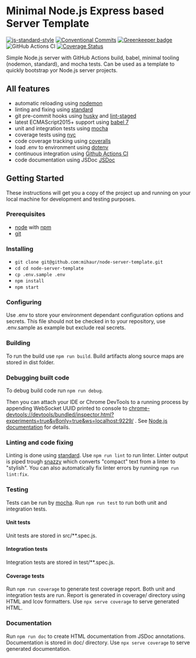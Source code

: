 # Minimal Node.js Express based Server Template

[![js-standard-style][standard-image]][standard-url]
[![Conventional Commits][conventional-commits-image]][conventional-commits-url]
[![Greenkeeper badge][greenkeeper-image]][greenkeeper-url]
![GitHub Actions CI][github-action-node-ci-url]
[![Coverage Status][coveralls-badge-url]][coveralls-repo-url]

Simple Node.js server with GitHub Actions build, babel, minimal tooling (nodemon, standard), and mocha tests. Can be used as a template to quickly bootstrap yor Node.js server projects.

## All features

* automatic reloading using [nodemon][nodemon-url]
* linting and fixing using [standard][standard-url]
* git pre-commit hooks using [husky][husky-url] and [lint-staged][lint-staged-url]
* latest ECMAScript2015+ support using [babel 7][babel-url]
* unit and integration tests using [mocha][mocha-url]
* coverage tests using [nyc][nyc-url]
* code coverage tracking using [coveralls][coveralls-url]
* load .env to environment using [dotenv][dotenv-url]
* continuous integration using [Github Actions CI][github-actions-url]
* code documentation using JSDoc [JSDoc][jsdoc-url] 

## Getting Started

These instructions will get you a copy of the project up and running on your local machine for development and testing purposes.

### Prerequisites

* [node][node-url] with [npm][npm-url]
* [git][git-book-url]

### Installing

* `git clone git@github.com:mihaur/node-server-template.git`
* `cd cd node-server-template`
* `cp .env.sample .env`
* `npm install`
* `npm start`

### Configuring

Use .env to store your environment dependant configuration options and secrets. This file should not be checked in to your repository, use .env.sample as example but exclude real secrets.

### Building

To run the build use `npm run build`. Build artifacts along source maps are stored in dist folder.

### Debugging built code

To debug build code run `npm run debug`. 

Then you can attach your IDE or Chrome DevTools to a running process by appending WebSocket UUID printed to console to <chrome-devtools://devtools/bundled/inspector.html?experiments=true&v8only=true&ws=localhost:9229/> . See [Node.js documentation][node-doc-url] for details.

### Linting and code fixing

Linting is done using [standard][standard-url]. Use `npm run lint` to run linter. Linter output is piped trough [snazzy][snazzy-url] which converts "compact" text from a linter to "stylish". You can also automatically fix linter errors by running `npm run lint:fix`.

### Testing

Tests can be run by [mocha][mocha-url]. Run `npm run test` to run both unit and integration tests. 

#### Unit tests
Unit tests are stored in src/**.spec.js.

#### Integration tests
Integration tests are stored in test/**.spec.js.

#### Coverage tests
Run `npm run coverage` to generate test coverage report. Both unit and integration tests are run. Report is generated in coverage/ directory using HTML and lcov formatters. Use `npx serve coverage` to serve generated HTML.

### Documentation

Run `npm run doc` to create HTML documentation from JSDoc annotations. Documentation is stored in doc/ directory. Use `npx serve coverage` to serve generated documentation.

[babel-url]: https://babeljs.io/
[conventional-commits-image]: https://img.shields.io/badge/Conventional%20Commits-1.0.0-yellow.svg
[conventional-commits-url]: https://conventionalcommits.org/
[coveralls-url]: https://coveralls.io/
[coveralls-repo-url]: https://coveralls.io/github/mihaur/node-server-template?branch=master
[coveralls-badge-url]: https://coveralls.io/repos/github/mihaur/node-server-template/badge.svg?branch=master
[dotenv-url]: https://github.com/motdotla/dotenv
[git-book-url]: https://git-scm.com/book/en/v2/Getting-Started-Installing-Git
[github-action-node-ci-url]: https://github.com/mihaur/node-server-template/workflows/Node%20CI/badge.svg
[github-actions-url]: https://github.com/features/actions
[greenkeeper-image]: https://badges.greenkeeper.io/mihaur/node-server-template.svg
[greenkeeper-url]: https://greenkeeper.io/
[jsdoc-url]: https://devdocs.io/
[mocha-url]: https://mochajs.org/
[node-doc-url]: https://nodejs.org/en/docs/guides/debugging-getting-started/
[node-url]: https://nodejs.org/en/
[nodemon-url]: https://nodemon.io/
[npm-url]: https://www.npmjs.com/
[nyc-url]: https://github.com/istanbuljs/nyc
[snazzy-url]: https://github.com/standard/snazzy
[standard-image]: https://img.shields.io/badge/code%20style-standard-brightgreen.svg
[standard-url]: http://standardjs.com/
[husky-url]: https://github.com/typicode/husky
[lint-staged-url]: https://github.com/okonet/lint-staged